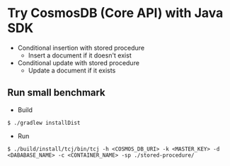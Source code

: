 # Try CosmosDB (Core API) with Java SDK
- Conditional insertion with stored procedure
  - Insert a document if it doesn't exist
- Conditional update with stored procedure
  - Update a document if it exists

## Run small benchmark
- Build
```
$ ./gradlew installDist
```

- Run
```
$ ./build/install/tcj/bin/tcj -h <COSMOS_DB_URI> -k <MASTER_KEY> -d <DABABASE_NAME> -c <CONTAINER_NAME> -sp ./stored-procedure/
```
